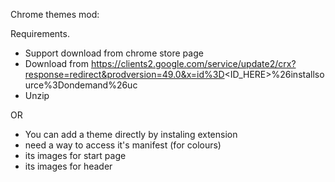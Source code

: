 Chrome themes mod:

  

Requirements.

  

* Support download from chrome store page
* Download from https://clients2.google.com/service/update2/crx?response=redirect&prodversion=49.0&x=id%3D<ID\_HERE>%26installsource%3Dondemand%26uc
* Unzip

  

OR

* You can add a theme directly by instaling extension
* need a way to access it's manifest (for colours)
* its images for start page
* its images for header
